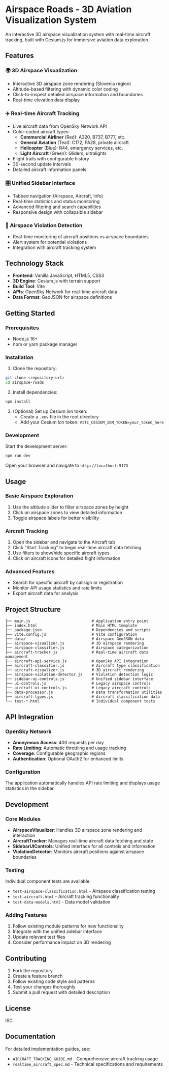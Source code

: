 # Airspace Roads - 3D Aviation Visualization System

An interactive 3D airspace visualization system with real-time aircraft tracking, built with Cesium.js for immersive aviation data exploration.

## Features

### 🌍 3D Airspace Visualization
- Interactive 3D airspace zone rendering (Slovenia region)
- Altitude-based filtering with dynamic color coding
- Click-to-inspect detailed airspace information and boundaries
- Real-time elevation data display

### ✈️ Real-time Aircraft Tracking
- Live aircraft data from OpenSky Network API
- Color-coded aircraft types:
  - **Commercial Airliner** (Red): A320, B737, B777, etc.
  - **General Aviation** (Teal): C172, PA28, private aircraft
  - **Helicopter** (Blue): R44, emergency services, etc.
  - **Light Aircraft** (Green): Gliders, ultralights
- Flight trails with configurable history
- 30-second update intervals
- Detailed aircraft information panels

### 🎛️ Unified Sidebar Interface
- Tabbed navigation (Airspace, Aircraft, Info)
- Real-time statistics and status monitoring
- Advanced filtering and search capabilities
- Responsive design with collapsible sidebar

### 🚨 Airspace Violation Detection
- Real-time monitoring of aircraft positions vs airspace boundaries
- Alert system for potential violations
- Integration with aircraft tracking system

## Technology Stack

- **Frontend**: Vanilla JavaScript, HTML5, CSS3
- **3D Engine**: Cesium.js with terrain support
- **Build Tool**: Vite
- **APIs**: OpenSky Network for real-time aircraft data
- **Data Format**: GeoJSON for airspace definitions

## Getting Started

### Prerequisites
- Node.js 16+
- npm or yarn package manager

### Installation

1. Clone the repository:
```bash
git clone <repository-url>
cd airspace-roads
```

2. Install dependencies:
```bash
npm install
```

3. (Optional) Set up Cesium Ion token:
   - Create a `.env` file in the root directory
   - Add your Cesium Ion token: `VITE_CESIUM_ION_TOKEN=your_token_here`

### Development

Start the development server:
```bash
npm run dev
```

Open your browser and navigate to `http://localhost:5173`

## Usage

### Basic Airspace Exploration
1. Use the altitude slider to filter airspace zones by height
2. Click on airspace zones to view detailed information
3. Toggle airspace labels for better visibility

### Aircraft Tracking
1. Open the sidebar and navigate to the Aircraft tab
2. Click "Start Tracking" to begin real-time aircraft data fetching
3. Use filters to show/hide specific aircraft types
4. Click on aircraft icons for detailed flight information

### Advanced Features
- Search for specific aircraft by callsign or registration
- Monitor API usage statistics and rate limits
- Export aircraft data for analysis

## Project Structure

```
├── main.js                           # Application entry point
├── index.html                        # Main HTML template
├── package.json                      # Dependencies and scripts
├── vite.config.js                    # Vite configuration
├── data/                             # Airspace GeoJSON data
├── airspace-visualizer.js            # 3D airspace rendering
├── airspace-classifier.js            # Airspace categorization
├── aircraft-tracker.js               # Real-time aircraft data management
├── aircraft-api-service.js           # OpenSky API integration
├── aircraft-classifier.js            # Aircraft type classification
├── aircraft-visualizer.js            # 3D aircraft rendering
├── airspace-violation-detector.js    # Violation detection logic
├── sidebar-ui-controls.js            # Unified sidebar interface
├── ui-controls.js                    # Legacy airspace controls
├── aircraft-ui-controls.js           # Legacy aircraft controls
├── data-processor.js                 # Data transformation utilities
├── aircraft-types.js                 # Aircraft classification data
└── test-*.html                       # Individual component tests
```

## API Integration

### OpenSky Network
- **Anonymous Access**: 400 requests per day
- **Rate Limiting**: Automatic throttling and usage tracking
- **Coverage**: Configurable geographic regions
- **Authentication**: Optional OAuth2 for enhanced limits

### Configuration
The application automatically handles API rate limiting and displays usage statistics in the sidebar.

## Development

### Core Modules
- **AirspaceVisualizer**: Handles 3D airspace zone rendering and interaction
- **AircraftTracker**: Manages real-time aircraft data fetching and state
- **SidebarUIControls**: Unified interface for all controls and information
- **ViolationDetector**: Monitors aircraft positions against airspace boundaries

### Testing
Individual component tests are available:
- `test-airspace-classification.html` - Airspace classification testing
- `test-aircraft.html` - Aircraft tracking functionality
- `test-data-models.html` - Data model validation

### Adding Features
1. Follow existing module patterns for new functionality
2. Integrate with the unified sidebar interface
3. Update relevant test files
4. Consider performance impact on 3D rendering

## Contributing

1. Fork the repository
2. Create a feature branch
3. Follow existing code style and patterns
4. Test your changes thoroughly
5. Submit a pull request with detailed description

## License

ISC

## Documentation

For detailed implementation guides, see:
- `AIRCRAFT_TRACKING_GUIDE.md` - Comprehensive aircraft tracking usage
- `realtime_aircraft_spec.md` - Technical specifications and requirements
